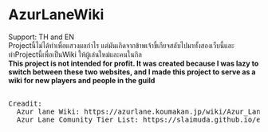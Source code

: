 # AzurLaneWiki
Support: TH and EN<br>
 Projectนี้ไม่ได้ทำเพื่อแสวงผลกำไร แต่มันเกิดจากข้าพเจ้าขี้เกียจสลับไปมาทั้งสองเว็บนี้และทำProjectนี้เพื่อเป็นWiki ให้ผู้เล่นใหม่และคนในกิล<br>
 <b>This project is not intended for profit. It was created because I was lazy to switch between these two websites, and I made this project to serve as a wiki for new players and people in the guild<br>
</b>
<pre> 
Creadit: 
  Azur lane Wiki: https://azurlane.koumakan.jp/wiki/Azur_Lane_Wiki
  Azur Lane Comunity Tier List: https://slaimuda.github.io/ectl/#/home
</pre


### Install dependencies

You can use one of them `npm`, `yarn`, `pnpm`, `bun`, Example using `npm`:

```bash
npm install
```

### Run the development server

```bash
npm run dev
```

